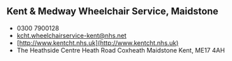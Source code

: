 
## Kent & Medway Wheelchair Service, Maidstone

- <i class="fa fa-phone"></i> 0300 7900128
- <i class="fa fa-envelope"></i> <a href="mailto:kcht.wheelchairservice-kent@nhs.net">kcht.wheelchairservice-kent@nhs.net</a>
- <i class="fa fa-home"></i> [http://www.kentcht.nhs.uk](http://www.kentcht.nhs.uk)
- <i class="fa fa-building"></i> The Heathside Centre Heath Road Coxheath  Maidstone Kent, ME17 4AH

